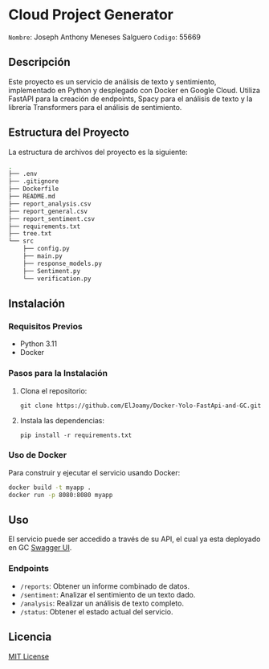 # Cloud Project Generator
`Nombre`: Joseph Anthony Meneses Salguero
`Codigo`: 55669

## Descripción
Este proyecto es un servicio de análisis de texto y sentimiento, implementado en Python y desplegado con Docker en Google Cloud. Utiliza FastAPI para la creación de endpoints, Spacy para el análisis de texto y la librería Transformers para el análisis de sentimiento.

## Estructura del Proyecto
La estructura de archivos del proyecto es la siguiente:

```bash
.
├── .env
├── .gitignore
├── Dockerfile
├── README.md
├── report_analysis.csv
├── report_general.csv
├── report_sentiment.csv
├── requirements.txt
├── tree.txt
└── src
    ├── config.py
    ├── main.py
    ├── response_models.py
    ├── Sentiment.py
    └── verification.py
```

## Instalación
### Requisitos Previos
- Python 3.11
- Docker

### Pasos para la Instalación
1. Clona el repositorio:
   ```
   git clone https://github.com/ElJoamy/Docker-Yolo-FastApi-and-GC.git
   ```
2. Instala las dependencias:
   ```
   pip install -r requirements.txt
   ```

### Uso de Docker
Para construir y ejecutar el servicio usando Docker:
```bash
docker build -t myapp .
docker run -p 8080:8080 myapp
```

## Uso
El servicio puede ser accedido a través de su API, el cual ya esta deployado en GC [Swagger UI](https://gc-llm-sentiment-ll76tuby5a-uc.a.run.app/docs).

### Endpoints
- `/reports`: Obtener un informe combinado de datos.
- `/sentiment`: Analizar el sentimiento de un texto dado.
- `/analysis`: Realizar un análisis de texto completo.
- `/status`: Obtener el estado actual del servicio.

## Licencia
[MIT License](LICENSE)